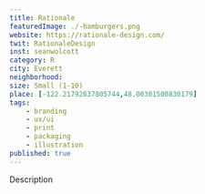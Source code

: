 ```yaml
---
title: Rationale
featuredImage: ./-hamburgers.png
website: https://rationale-design.com/
twit: RationaleDesign
inst: seanwolcott
category: R
city: Everett
neighborhood: 
size: Small (1-10)
place: [-122.21792637805744,48.00301500830179]
tags:
    - branding
    - ux/ui
    - print
    - packaging
    - illustration
published: true
---
```


Description
